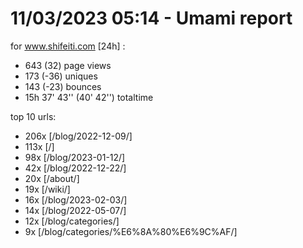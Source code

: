 # 11/03/2023 05:14 - Umami report
for www.shifeiti.com [24h] :

 - 643 (32) page views
 - 173 (-36) uniques
 - 143 (-23) bounces
 - 15h 37' 43'' (40' 42'') totaltime


top 10 urls:
 - 206x [/blog/2022-12-09/]
 - 113x [/]
 - 98x [/blog/2023-01-12/]
 - 42x [/blog/2022-12-22/]
 - 20x [/about/]
 - 19x [/wiki/]
 - 16x [/blog/2023-02-03/]
 - 14x [/blog/2022-05-07/]
 - 12x [/blog/categories/]
 - 9x [/blog/categories/%E6%8A%80%E6%9C%AF/]


